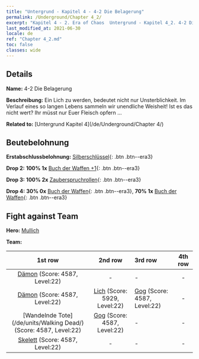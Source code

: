 ```yaml
---
title: "Untergrund - Kapitel 4 - 4-2 Die Belagerung"
permalink: /Underground/Chapter 4_2/
excerpt: "Kapitel 4 - 2. Era of Chaos  Untergrund - Kapitel 4_2. 4-2 Die Belagerung"
last_modified_at: 2021-06-30
locale: de
ref: "Chapter 4_2.md"
toc: false
classes: wide
---
```


## Details

 **Name:** 4-2 Die Belagerung

 **Beschreibung:** Ein Lich zu werden, bedeutet nicht nur Unsterblichkeit. Im Verlauf eines so langen Lebens sammeln wir unendliche Weisheit! Ist es das nicht wert? Ihr müsst nur Euer Fleisch opfern ...

 **Related to:** [Untergrund Kapitel 4](/de/Underground/Chapter 4/)

## Beutebelohnung

 **Erstabschlussbelohnung:** [Silberschlüssel](/ItemsDE/con_693/){: .btn .btn--era3}

 **Drop 2:** **100% 1x** [Buch der Waffen +1](/ItemsDE/mat_25/){: .btn .btn--era3}

 **Drop 3:** **100% 2x** [Zauberspruchrollen](/ItemsDE/con_694/){: .btn .btn--era3}

 **Drop 4:** **30% 0x** [Buch der Waffen](/ItemsDE/mat_18/){: .btn .btn--era3}, **70% 1x** [Buch der Waffen](/ItemsDE/mat_18/){: .btn .btn--era3}


## Fight against Team
 **Hero:** [Mullich](/de/heroes/Mullich/)

 **Team:**


  | 1st row | 2nd row | 3rd row | 4th row |
  |:----:|:----:|:----|:----:|
  | [Dämon](/de/units/Demon/) (Score: 4587, Level:22)  | - | - | - |
  | [Dämon](/de/units/Demon/) (Score: 4587, Level:22)  | [Lich](/de/units/Lich/) (Score: 5929, Level:22)  | [Gog](/de/units/Gog/) (Score: 4587, Level:22)  | - |
  | [Wandelnde Tote](/de/units/Walking Dead/) (Score: 4587, Level:22)  | [Gog](/de/units/Gog/) (Score: 4587, Level:22)  | - | - |
  | [Skelett](/de/units/Skeleton/) (Score: 4587, Level:22)  | - | - | - |


